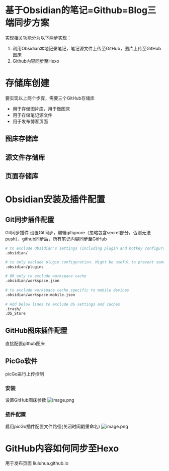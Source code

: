 <!--
 * @Author: liuluhua 718050012@qq.com
 * @Date: 2024-04-23 16:49:57
 * @LastEditors: liuluhua 718050012@qq.com
 * @LastEditTime: 2024-04-30 10:46:34
 * @FilePath: \liuluhua.github.io\README.md
 * @Description: 这是默认设置,请设置`customMade`, 打开koroFileHeader查看配置 进行设置: https://github.com/OBKoro1/koro1FileHeader/wiki/%E9%85%8D%E7%BD%AE
-->
# 基于Obsidian的笔记=Github=Blog三端同步方案

实现相关功能分为以下两步实现：
1. 利用Obsidian本地记录笔记，笔记源文件上传至GitHub，图片上传至GitHub图床
2. Github内容同步至Hexo
# 存储库创建

要实现以上两个步骤，需要三个GitHub存储库
* 用于存储图片库，用于做图床
* 用于存储笔记源文件
* 用于发布博客页面
## 图床存储库

## 源文件存储库

## 页面存储库




# Obsidian安装及插件配置

## Git同步插件配置
Git同步插件
设置Git同步，编辑gitignore（忽略包含secret部分，否则无法push），github同步后，所有笔记内容同步至GitHub
```sh
# to exclude Obsidian's settings (including plugin and hotkey configurations)
.obsidian/

# to only exclude plugin configuration. Might be useful to prevent some plugin from exposing sensitive data
.obsidian/plugins
 
# OR only to exclude workspace cache
.obsidian/workspace.json
 
# to exclude workspace cache specific to mobile devices
.obsidian/workspace-mobile.json
  
# Add below lines to exclude OS settings and caches
.trash/
.DS_Store
```




## GitHub图床插件配置
 直接配置github图床

## PicGo软件
picGo进行上传控制
### 安装
设置GitHub图床参数
![image.png](https://raw.githubusercontent.com/liuluhua/GitHubImageBed/main/PicGo/2024/05/06/20240506092308.png)

### 插件配置
启用picGo插件配置文件路径(关闭时间戳重命名)
![image.png](https://raw.githubusercontent.com/liuluhua/GitHubImageBed/main/PicGo/2024/05/06/20240506092308-1.png)








# GitHub内容如何同步至Hexo

用于发布页面
liuluhua.github.io